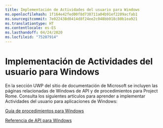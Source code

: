 ```yaml
---
title: Implementación de Actividades del usuario para Windows
ms.openlocfilehash: 1f164e42fed00f8d738711a04b91ef2209acfab1
ms.sourcegitcommit: 7e022438d0414d8f24ee2c048bb018c80b1ea921
ms.translationtype: HT
ms.contentlocale: es-ES
ms.lasthandoff: 04/24/2020
ms.locfileid: "75207914"
---
```

# <a name="implementing-user-activities-for-windows"></a>Implementación de Actividades del usuario para Windows

En la sección UWP del sitio de documentación de Microsoft se incluyen las páginas relacionadas de Windows de API y de procedimientos para Project Rome. Consulta los siguientes artículos para aprender a implementar Actividades del usuario para aplicaciones de Windows:

[Guía de procedimientos para Windows](https://docs.microsoft.com/windows/uwp/launch-resume/useractivities)

[Referencia de API para Windows](https://docs.microsoft.com/uwp/api/windows.applicationmodel.useractivities)